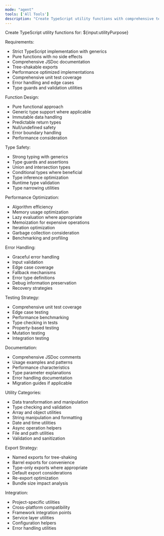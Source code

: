```yaml
---
mode: "agent"
tools: ['All Tools']
description: "Create TypeScript utility functions with comprehensive testing"
---
```


Create TypeScript utility functions for: ${input:utilityPurpose}

Requirements:

- Strict TypeScript implementation with generics
- Pure functions with no side effects
- Comprehensive JSDoc documentation
- Tree-shakable exports
- Performance optimized implementations
- Comprehensive unit test coverage
- Error handling and edge cases
- Type guards and validation utilities

Function Design:

- Pure functional approach
- Generic type support where applicable
- Immutable data handling
- Predictable return types
- Null/undefined safety
- Error boundary handling
- Performance consideration

Type Safety:

- Strong typing with generics
- Type guards and assertions
- Union and intersection types
- Conditional types where beneficial
- Type inference optimization
- Runtime type validation
- Type narrowing utilities

Performance Optimization:

- Algorithm efficiency
- Memory usage optimization
- Lazy evaluation where appropriate
- Memoization for expensive operations
- Iteration optimization
- Garbage collection consideration
- Benchmarking and profiling

Error Handling:

- Graceful error handling
- Input validation
- Edge case coverage
- Fallback mechanisms
- Error type definitions
- Debug information preservation
- Recovery strategies

Testing Strategy:

- Comprehensive unit test coverage
- Edge case testing
- Performance benchmarking
- Type checking in tests
- Property-based testing
- Mutation testing
- Integration testing

Documentation:

- Comprehensive JSDoc comments
- Usage examples and patterns
- Performance characteristics
- Type parameter explanations
- Error handling documentation
- Migration guides if applicable

Utility Categories:

- Data transformation and manipulation
- Type checking and validation
- Array and object utilities
- String manipulation and formatting
- Date and time utilities
- Async operation helpers
- File and path utilities
- Validation and sanitization

Export Strategy:

- Named exports for tree-shaking
- Barrel exports for convenience
- Type-only exports where appropriate
- Default export considerations
- Re-export optimization
- Bundle size impact analysis

Integration:

- Project-specific utilities
- Cross-platform compatibility
- Framework integration points
- Service layer utilities
- Configuration helpers
- Error handling utilities
